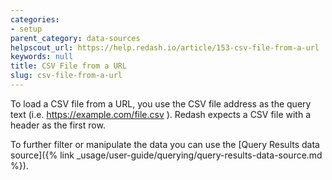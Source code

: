 ```yaml
---
categories:
- setup
parent_category: data-sources
helpscout_url: https://help.redash.io/article/153-csv-file-from-a-url
keywords: null
title: CSV File from a URL
slug: csv-file-from-a-url
---
```

To load a CSV file from a URL, you use the CSV file address as the query text
(i.e. https://example.com/file.csv ). Redash expects a CSV file with a header
as the first row.

To further filter or manipulate the data you can use the [Query Results data
source]({% link _usage/user-guide/querying/query-results-data-source.md %}).

